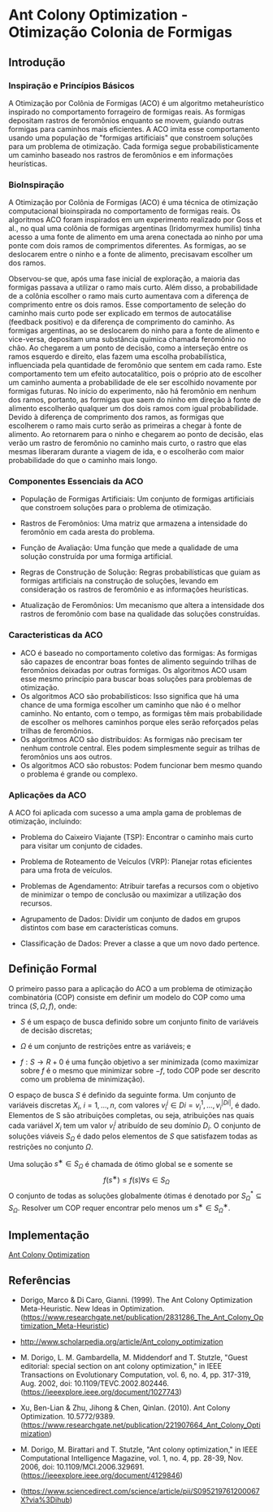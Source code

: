 # Ant Colony Optimization - Otimização Colonia de Formigas


## Introdução

### Inspiração e Princípios Básicos

A Otimização por Colônia de Formigas (ACO) é um algoritmo metaheurístico inspirado no comportamento forrageiro de formigas reais. As formigas depositam rastros de feromônios enquanto se movem, guiando outras formigas para caminhos mais eficientes. A ACO imita esse comportamento usando uma população de "formigas artificiais" que constroem soluções para um problema de otimização. Cada formiga segue probabilisticamente um caminho baseado nos rastros de feromônios e em informações heurísticas.

### BioInspiração

A Otimização por Colônia de Formigas (ACO) é uma técnica de otimização computacional bioinspirada no comportamento de formigas reais. Os algoritmos ACO foram inspirados em um experimento realizado por Goss et al., no qual uma colônia de formigas argentinas (Iridomyrmex humilis) tinha acesso a uma fonte de alimento em uma arena conectada ao ninho por uma ponte com dois ramos de comprimentos diferentes. As formigas, ao se deslocarem entre o ninho e a fonte de alimento, precisavam escolher um dos ramos.

Observou-se que, após uma fase inicial de exploração, a maioria das formigas passava a utilizar o ramo mais curto. Além disso, a probabilidade de a colônia escolher o ramo mais curto aumentava com a diferença de comprimento entre os dois ramos. Esse comportamento de seleção do caminho mais curto pode ser explicado em termos de autocatálise (feedback positivo) e da diferença de comprimento do caminho.
As formigas argentinas, ao se deslocarem do ninho para a fonte de alimento e vice-versa, depositam uma substância química chamada feromônio no chão. Ao chegarem a um ponto de decisão, como a interseção entre os ramos esquerdo e direito, elas fazem uma escolha probabilística, influenciada pela quantidade de feromônio que sentem em cada ramo. Este comportamento tem um efeito autocatalítico, pois o próprio ato de escolher um caminho aumenta a probabilidade de ele ser escolhido novamente por formigas futuras. No início do experimento, não há feromônio em nenhum dos ramos, portanto, as formigas que saem do ninho em direção à fonte de alimento escolherão qualquer um dos dois ramos com igual probabilidade. Devido à diferença de comprimento dos ramos, as formigas que escolherem o ramo mais curto serão as primeiras a chegar à fonte de alimento. Ao retornarem para o ninho e chegarem ao ponto de decisão, elas verão um rastro de feromônio no caminho mais curto, o rastro que elas mesmas liberaram durante a viagem de ida, e o escolherão com maior probabilidade do que o caminho mais longo.

### Componentes Essenciais da ACO

- População de Formigas Artificiais: Um conjunto de formigas artificiais que constroem soluções para o problema de otimização.

- Rastros de Feromônios: Uma matriz que armazena a intensidade do feromônio em cada aresta do problema.

- Função de Avaliação: Uma função que mede a qualidade de uma solução construída por uma formiga artificial.

- Regras de Construção de Solução: Regras probabilísticas que guiam as formigas artificiais na construção de soluções, levando em consideração os rastros de feromônio e as informações heurísticas.

- Atualização de Feromônios: Um mecanismo que altera a intensidade dos rastros de feromônio com base na qualidade das soluções construídas.

### Caracteristicas da ACO

- ACO é baseado no comportamento coletivo das formigas: As formigas são capazes de encontrar boas fontes de alimento seguindo trilhas de feromônios deixadas por outras formigas. Os algoritmos ACO usam esse mesmo princípio para buscar boas soluções para problemas de otimização.
- Os algoritmos ACO são probabilísticos: Isso significa que há uma chance de uma formiga escolher um caminho que não é o melhor caminho. No entanto, com o tempo, as formigas têm mais probabilidade de escolher os melhores caminhos porque eles serão reforçados pelas trilhas de feromônios.
- Os algoritmos ACO são distribuídos: As formigas não precisam ter nenhum controle central. Eles podem simplesmente seguir as trilhas de feromônios uns aos outros.
- Os algoritmos ACO são robustos: Podem funcionar bem mesmo quando o problema é grande ou complexo.

### Aplicações da ACO

A ACO foi aplicada com sucesso a uma ampla gama de problemas de otimização, incluindo:

- Problema do Caixeiro Viajante (TSP): Encontrar o caminho mais curto para visitar um conjunto de cidades.

- Problema de Roteamento de Veículos (VRP): Planejar rotas eficientes para uma frota de veículos.

- Problemas de Agendamento: Atribuir tarefas a recursos com o objetivo de minimizar o tempo de conclusão ou maximizar a utilização dos recursos.

- Agrupamento de Dados: Dividir um conjunto de dados em grupos distintos com base em características comuns.

- Classificação de Dados: Prever a classe a que um novo dado pertence.

## Definição Formal

O primeiro passo para a aplicação do ACO a um problema de otimização combinatória (COP) consiste em definir um modelo do COP como uma trinca $(S,Ω,f)$, onde:

- $S$ é um espaço de busca definido sobre um conjunto finito de variáveis de decisão discretas;

- $Ω$ é um conjunto de restrições entre as variáveis; e

- $f:S→R+0$ é uma função objetivo a ser minimizada (como maximizar sobre $f$ é o mesmo que minimizar sobre $-f$, todo COP pode ser descrito como um problema de minimização).
  

O espaço de busca $S$ é definido da seguinte forma. Um conjunto de variáveis discretas $X_i$, $i=1,…,n$, com valores $v_{i}^{j} ∈ Di={v^1_i,…,v^{|Di|}_i}$, é dado. Elementos de S são atribuições completas, ou seja, atribuições nas quais cada variável $X_i$ tem um valor $v^j_i$ atribuído de seu domínio $D_i$. O conjunto de soluções viáveis $S_Ω$ é dado pelos elementos de $S$ que satisfazem todas as restrições no conjunto $Ω$.

Uma solução $s^{∗}∈ S_{Ω}$ é chamada de ótimo global se e somente se
$$f(s^{∗})≤f(s) ∀s∈S_{Ω}$$
O conjunto de todas as soluções globalmente ótimas é denotado por $S^{*}_Ω⊆S_Ω$. Resolver um COP requer encontrar pelo menos um $s^{∗}∈S^∗_Ω$.


## Implementação

[Ant Colony Optimization](/Heuristicas%20Classicas/Ant_Colony_Optimization.py)

## Referências

- Dorigo, Marco & Di Caro, Gianni. (1999). The Ant Colony Optimization Meta-Heuristic. New Ideas in Optimization. (https://www.researchgate.net/publication/2831286_The_Ant_Colony_Optimization_Meta-Heuristic)

- http://www.scholarpedia.org/article/Ant_colony_optimization

- M. Dorigo, L. M. Gambardella, M. Middendorf and T. Stutzle, "Guest editorial: special section on ant colony optimization," in IEEE Transactions on Evolutionary Computation, vol. 6, no. 4, pp. 317-319, Aug. 2002, doi: 10.1109/TEVC.2002.802446.(https://ieeexplore.ieee.org/document/1027743)

- Xu, Ben-Lian & Zhu, Jihong & Chen, Qinlan. (2010). Ant Colony Optimization. 10.5772/9389. (https://www.researchgate.net/publication/221907664_Ant_Colony_Optimization)

- M. Dorigo, M. Birattari and T. Stutzle, "Ant colony optimization," in IEEE Computational Intelligence Magazine, vol. 1, no. 4, pp. 28-39, Nov. 2006, doi: 10.1109/MCI.2006.329691. (https://ieeexplore.ieee.org/document/4129846)

- (https://www.sciencedirect.com/science/article/pii/S095219761200067X?via%3Dihub)
